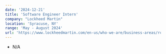 ```yaml
---
date: '2024-12-21'
title: 'Software Engineer Intern'
company: "Lockheed Martin"
location: 'Syracuse, NY'
range: 'May - August 2024'
url: 'https://www.lockheedmartin.com/en-us/who-we-are/business-areas/rotary-and-mission-systems.html'
---
```


- N/A
